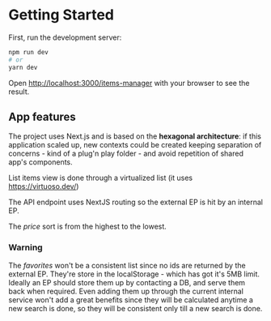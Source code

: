 # Getting Started

First, run the development server:

```bash
npm run dev
# or
yarn dev
```

Open [http://localhost:3000/items-manager](http://localhost:3000/items-manager) with your browser to see the result.

## App features

The project uses Next.js and is based on the **hexagonal architecture**: if this application scaled up, new contexts could be created keeping separation of concerns - kind of a plug'n play folder - and avoid repetition of shared app's components.

List items view is done through a virtualized list (it uses <https://virtuoso.dev/>)

The API endpoint uses NextJS routing so the external EP is hit by an internal EP.

The *price* sort is from the highest to the lowest.

### Warning

The *favorites* won't be a consistent list since no ids are returned by the external EP.
They're store in the localStorage - which has got it's 5MB limit. Ideally an EP should store them up by contacting a DB, and serve them back when required.
Even adding them up through the current internal service won't add a great benefits since they will be calculated anytime a new search is done, so they will be consistent only till a new search is done.
